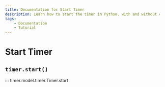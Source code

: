 ```yaml
---
title: Documentation for Start Timer
description: Learn how to start the timer in Python, with and without custom threads and decimals. Includes code examples for beginners and advanced users.
tags:
    - Documentation
    - Tutorial
---
```


# Start Timer
## `timer.start()`

::: timer.model.timer.Timer.start

